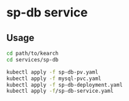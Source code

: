 # sp-db service

## Usage

```sh
cd path/to/kearch
cd services/sp-db

kubectl apply -f sp-db-pv.yaml
kubectl apply -f mysql-pvc.yaml
kubectl apply -f sp-db-deployment.yaml
kubectl apply -f/sp-db-service.yaml
```
